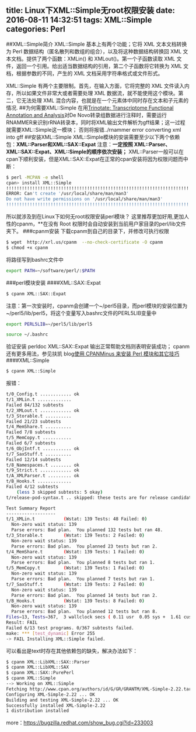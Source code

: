 title: Linux下XML::Simple无root权限安装
date: 2016-08-11 14:32:51
tags: XML::Simple
categories: Perl
---
##XML::Simple简介
XML::Simple 基本上有两个功能；它将 XML 文本文档转换为 Perl 数据结构（匿名散列和数组的组合），以及将这种数据结构转换回 XML 文本文档。提供了两个函数：XMLin() 和 XMLout()。第一个子函数读取 XML 文件，返回一个引用。给出适当数据结构的引用，第二个子函数将它转换为 XML 文档，根据参数的不同，产生的 XML 文档采用字符串格式或文件形式。

XML::Simple 有两个主要限制。首先，在输入方面，它将完整的 XML 文件读入内存，所以如果文件非常大或者需要处理 XML 数据流，就不能使用这个模块。第二，它无法处理 XML 混合内容，也就是在一个元素体中同时存在文本和子元素的情况.
##为何需要XML::Simple
在用<a href="https://trinotate.github.io/">Trinotate: Transcriptome Functional Annotation and Analysis</a>对De Novo转录组数据进行注释时，需要运行RNAMMER来识别rRNA转录本，同时将XML输出文件解析为gff结果；这一过程就需要XML::Simple这一模块；
否则将报错<cord>../rnammer  error converting xml into gff</cord>
##安装XML::Simple
XML::Simple模块的安装需要至少以下两个依赖包：**XML::Parser和XML::SAX::Expat**
注意：**一定按照 XML::Parser、XML::SAX::Expat、XML::Simple的顺序依次安装；**
XML::Parser一般可以在cpan下顺利安装，但是XML::SAX::Expat在正常的cpan安装将因为权限问题而中断：
``` bash
$ perl -MCPAN -e shell
cpan> install XML::Simple
!!!!!!!!!!!!!!!!!!!!!!!!!!!!!!!!!!!!!!!!!!!!!!!!!!!!!!!!!!!!!!!!!!!!!!!!
ERROR: Can't create '/usr/local/share/man/man3'
Do not have write permissions on '/usr/local/share/man/man3'
!!!!!!!!!!!!!!!!!!!!!!!!!!!!!!!!!!!!!!!!!!!!!!!!!!!!!!!!!!!!!!!!!!!!!!!!
```
所以就涉及到在Linux下如何无root权限安装perl模块？
这里推荐更加好用,更加人性的cpanm，**在没有 Root 权限时会自动安装到当前用户家目录的perl/lib文件夹下。
###cpanm安装
下载cpanm到自己的目录下，并修改可执行权限
``` bash
$ wget  http://xrl.us/cpanm  --no-check-certificate -O cpanm 
$ chmod +x cpanm 
```
将路径写到bashrc文件中
``` bash
export PATH=~/software/perl/:$PATH
```
###perl模块安装
####XML::SAX::Expat
``` bash
$ cpanm XML::SAX::Expat
```
注意：第一次安装时，cpanm会创建一个~/perl5目录，而perl模块的安装位置为~/perl5/lib/perl5，将这个变量写入bashrc文件的PERL5LIB变量中
``` bash
export PERL5LIB=~/perl5/lib/perl5

source ~/.bashrc
```
验证安装
perldoc XML::SAX::Expat
输出正常帮助文档则表明安装成功；
cpanm还有更多用法，参见扶凯 blog<a href="http://www.php-oa.com/2010/05/05/perl-cpanminus-cpan.html">使用 CPANMinus 来安装 Perl 模块和其它技巧</a>
####XML::Simple
``` bash
$ cpanm XML::Simple
```
报错：
``` bash
t/0_Config.t ............ ok
t/1_XMLin.t ............. 
Failed 84/132 subtests 
t/2_XMLout.t ............ ok
t/3_Storable.t .......... 
Failed 21/23 subtests 
t/4_MemShare.t .......... 
Failed 7/8 subtests 
t/5_MemCopy.t ........... 
Failed 6/7 subtests 
t/6_ObjIntf.t ........... ok
t/7_SaxStuff.t .......... 
Failed 12/14 subtests 
t/8_Namespaces.t ........ ok
t/9_Strict.t ............ ok
t/A_XMLParser.t ......... ok
t/B_Hooks.t ............. 
Failed 4/12 subtests 
	(less 3 skipped subtests: 5 okay)
t/release-pod-syntax.t .. skipped: these tests are for release candidate testing

Test Summary Report
-------------------
t/1_XMLin.t           (Wstat: 139 Tests: 48 Failed: 0)
  Non-zero wait status: 139
  Parse errors: Bad plan.  You planned 132 tests but ran 48.
t/3_Storable.t        (Wstat: 139 Tests: 2 Failed: 0)
  Non-zero wait status: 139
  Parse errors: Bad plan.  You planned 23 tests but ran 2.
t/4_MemShare.t        (Wstat: 139 Tests: 1 Failed: 0)
  Non-zero wait status: 139
  Parse errors: Bad plan.  You planned 8 tests but ran 1.
t/5_MemCopy.t         (Wstat: 139 Tests: 1 Failed: 0)
  Non-zero wait status: 139
  Parse errors: Bad plan.  You planned 7 tests but ran 1.
t/7_SaxStuff.t        (Wstat: 139 Tests: 2 Failed: 0)
  Non-zero wait status: 139
  Parse errors: Bad plan.  You planned 14 tests but ran 2.
t/B_Hooks.t           (Wstat: 139 Tests: 8 Failed: 0)
  Non-zero wait status: 139
  Parse errors: Bad plan.  You planned 12 tests but ran 8.
Files=13, Tests=367,  3 wallclock secs ( 0.11 usr  0.05 sys +  1.61 cusr  0.35 csys =  2.12 CPU)
Result: FAIL
Failed 6/13 test programs. 0/367 subtests failed.
make: *** [test_dynamic] Error 255
-> FAIL Installing XML::Simple failed.
```
可以看出是text时存在其他依赖包的缺失，解决办法如下：
``` bash
$ cpanm XML::LibXML::SAX::Parser 
$ cpanm XML::LibXML::SAX 
$ cpanm XML::SAX::PurePerl
$ cpanm XML::Simple
--> Working on XML::Simple
Fetching http://www.cpan.org/authors/id/G/GR/GRANTM/XML-Simple-2.22.tar.gz ... OK
Configuring XML-Simple-2.22 ... OK
Building and testing XML-Simple-2.22 ... OK
Successfully installed XML-Simple-2.22
1 distribution installed
```
more：https://bugzilla.redhat.com/show_bug.cgi?id=233003